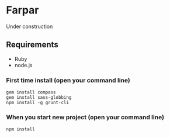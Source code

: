 Farpar
======

Under construction

Requirements
------------
* Ruby
* node.js

### First time install (open your command line)
	gem install compass
	gem install sass-globbing
	npm install -g grunt-cli

### When you start new project (open your command line)
	npm install